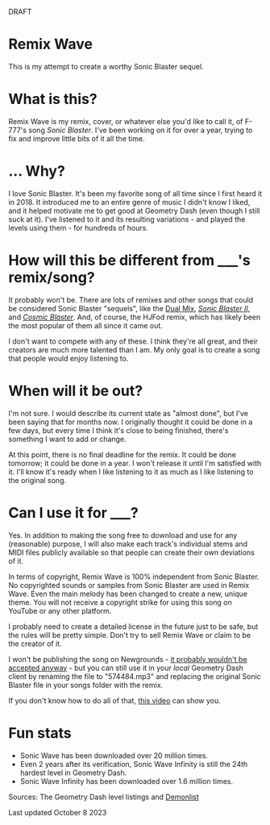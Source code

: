 DRAFT
# Remix Wave
This is my attempt to create a worthy Sonic Blaster sequel.
# What is this?
Remix Wave is my remix, cover, or whatever else you'd like to call it, of F-777's song *Sonic Blaster*. I've been working on it for over a year, trying to fix and improve little bits of it all the time.
# ... Why?
I love Sonic Blaster. It's been my favorite song of all time since I first heard it in 2018. It introduced me to an entire genre of music I didn't know I liked, and it helped motivate me to get good at Geometry Dash (even though I still suck at it). I've listened to it and its resulting variations - and played the levels using them - for hundreds of hours.
# How will this be different from ___'s remix/song?
It probably won't be. There are lots of remixes and other songs that could be considered Sonic Blaster "sequels", like the [Dual Mix](https://www.youtube.com/watch?v=SdZU4zoyEV8), *[Sonic Blaster II](https://www.newgrounds.com/audio/listen/752906)*, and *[Cosmic Blaster](https://www.youtube.com/watch?v=Hkqa31Afres)*. And, of course, the HJFod remix, which has likely been the most popular of them all since it came out.

I don't want to compete with any of these. I think they're all great, and their creators are much more talented than I am. My only goal is to create a song that people would enjoy listening to.
# When will it be out?
I'm not sure. I would describe its current state as "almost done", but I've been saying that for months now. I originally thought it could be done in a few days, but every time I think it's close to being finished, there's something I want to add or change.

At this point, there is no final deadline for the remix. It could be done tomorrow; it could be done in a year. I won't release it until I'm satisfied with it. I'll know it's ready when I like listening to it as much as I like listening to the original song.
# Can I use it for ___?
Yes. In addition to making the song free to download and use for any (reasonable) purpose, I will also make each track's individual stems and MIDI files publicly available so that people can create their own deviations of it.

In terms of copyright, Remix Wave is 100% independent from Sonic Blaster. No copyrighted sounds or samples from Sonic Blaster are used in Remix Wave. Even the main melody has been changed to create a new, unique theme. You will not receive a copyright strike for using this song on YouTube or any other platform.

I probably need to create a detailed license in the future just to be safe, but the rules will be pretty simple. Don't try to sell Remix Wave or claim to be the creator of it.

I won't be publishing the song on Newgrounds - [it probably wouldn't be accepted anyway](https://www.newgrounds.com/bbs/topic/1419782) - but you can still use it in your *local* Geometry Dash client by renaming the file to "574484.mp3" and replacing the original Sonic Blaster file in your songs folder with the remix.

If you don't know how to do all of that, [this video](https://www.youtube.com/watch?v=8ty6fwJUaVo) can show you.
# Fun stats
- Sonic Wave has been downloaded over 20 million times.
- Even 2 years after its verification, Sonic Wave Infinity is still the 24th hardest level in Geometry Dash.
- Sonic Wave Infinity has been downloaded over 1.6 million times.

Sources: The Geometry Dash level listings and [Demonlist](https://pointercrate.com/demonlist/)

Last updated October 8 2023
